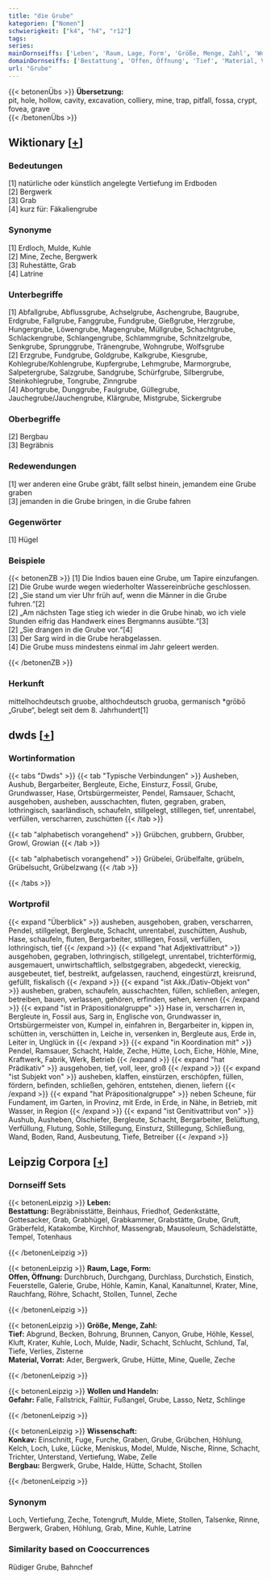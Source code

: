 ```yaml
---
title: "die Grube"
kategorien: ["Nomen"]
schwierigkeit: ["k4", "h4", "r12"]
tags:
series:
mainDornseiffs: ['Leben', 'Raum, Lage, Form', 'Größe, Menge, Zahl', 'Wollen und Handeln', 'Wissenschaft']
domainDornseiffs: ['Bestattung', 'Offen, Öffnung', 'Tief', 'Material, Vorrat', 'Gefahr', 'Konkav', 'Bergbau']
url: "Grube"
---
```


{{< betonenÜbs >}}
**Übersetzung:**  
pit, hole, hollow, cavity, excavation, colliery, mine, trap, pitfall, fossa, crypt, fovea, grave  
{{< /betonenÜbs >}}

## Wiktionary [[+](https://de.wiktionary.org/wiki/Grube)]

### Bedeutungen
[1] natürliche oder künstlich angelegte Vertiefung im Erdboden  
[2] Bergwerk  
[3] Grab  
[4] kurz für: Fäkaliengrube  

### Synonyme
[1] Erdloch, Mulde, Kuhle  
[2] Mine, Zeche, Bergwerk  
[3] Ruhestätte, Grab  
[4] Latrine  

### Unterbegriffe
[1] Abfallgrube, Abflussgrube, Achselgrube, Aschengrube, Baugrube, Erdgrube, Fallgrube, Fanggrube, Fundgrube, Gießgrube, Herzgrube, Hungergrube, Löwengrube, Magengrube, Müllgrube, Schachtgrube, Schlackengrube, Schlangengrube, Schlammgrube, Schnitzelgrube, Senkgrube, Sprunggrube, Tränengrube, Wohngrube, Wolfsgrube  
[2] Erzgrube, Fundgrube, Goldgrube, Kalkgrube, Kiesgrube, Kohlegrube/Kohlengrube, Kupfergrube, Lehmgrube, Marmorgrube, Salpetergrube, Salzgrube, Sandgrube, Schürfgrube, Silbergrube, Steinkohlegrube, Tongrube, Zinngrube  
[4] Abortgrube, Dunggrube, Faulgrube, Güllegrube, Jauchegrube/Jauchengrube, Klärgrube, Mistgrube, Sickergrube  

### Oberbegriffe
[2] Bergbau  
[3] Begräbnis  

### Redewendungen
[1] wer anderen eine Grube gräbt, fällt selbst hinein, jemandem eine Grube graben  
[3] jemanden in die Grube bringen, in die Grube fahren  

### Gegenwörter
[1] Hügel  

### Beispiele
{{< betonenZB >}}
[1] Die Indios bauen eine Grube, um Tapire einzufangen.  
[2] Die Grube wurde wegen wiederholter Wassereinbrüche geschlossen.  
[2] „Sie stand um vier Uhr früh auf, wenn die Männer in die Grube fuhren.“[2]  
[2] „Am nächsten Tage stieg ich wieder in die Grube hinab, wo ich viele Stunden eifrig das Handwerk eines Bergmanns ausübte.“[3]  
[2] „Sie drangen in die Grube vor.“[4]  
[3] Der Sarg wird in die Grube herabgelassen.  
[4] Die Grube muss mindestens einmal im Jahr geleert werden.  

{{< /betonenZB >}}
### Herkunft
mittelhochdeutsch gruobe, althochdeutsch gruoba, germanisch *grōbō „Grube“, belegt seit dem 8. Jahrhundert[1]  



## dwds [[+](https://www.dwds.de/wb/Grube)]

### Wortinformation
{{< tabs "Dwds" >}}
{{< tab "Typische Verbindungen" >}}
Ausheben, Aushub, Bergarbeiter, Bergleute, Eiche, Einsturz, Fossil, Grube, Grundwasser, Hase, Ortsbürgermeister, Pendel, Ramsauer, Schacht, ausgehoben, ausheben, ausschachten, fluten, gegraben, graben, lothringisch, saarländisch, schaufeln, stillgelegt, stilllegen, tief, unrentabel, verfüllen, verscharren, zuschütten
{{< /tab >}}

{{< tab "alphabetisch vorangehend" >}}
Grübchen, grubbern, Grubber, Growl, Growian
{{< /tab >}}

{{< tab "alphabetisch vorangehend" >}}
Grübelei, Grübelfalte, grübeln, Grübelsucht, Grübelzwang
{{< /tab >}}

{{< /tabs >}}

### Wortprofil
{{< expand "Überblick" >}} ausheben, ausgehoben, graben, verscharren, Pendel, stillgelegt, Bergleute, Schacht, unrentabel, zuschütten, Aushub, Hase, schaufeln, fluten, Bergarbeiter, stilllegen, Fossil, verfüllen, lothringisch, tief {{< /expand >}}
{{< expand "hat Adjektivattribut" >}} ausgehoben, gegraben, lothringisch, stillgelegt, unrentabel, trichterförmig, ausgemauert, unwirtschaftlich, selbstgegraben, abgedeckt, viereckig, ausgebeutet, tief, bestreikt, aufgelassen, rauchend, eingestürzt, kreisrund, gefüllt, fiskalisch {{< /expand >}}
{{< expand "ist Akk./Dativ-Objekt von" >}} ausheben, graben, schaufeln, ausschachten, füllen, schließen, anlegen, betreiben, bauen, verlassen, gehören, erfinden, sehen, kennen {{< /expand >}}
{{< expand "ist in Präpositionalgruppe" >}} Hase in, verscharren in, Bergleute in, Fossil aus, Sarg in, Englische von, Grundwasser in, Ortsbürgermeister von, Kumpel in, einfahren in, Bergarbeiter in, kippen in, schütten in, verschütten in, Leiche in, versenken in, Bergleute aus, Erde in, Leiter in, Unglück in {{< /expand >}}
{{< expand "in Koordination mit" >}} Pendel, Ramsauer, Schacht, Halde, Zeche, Hütte, Loch, Eiche, Höhle, Mine, Kraftwerk, Fabrik, Werk, Betrieb {{< /expand >}}
{{< expand "hat Prädikativ" >}} ausgehoben, tief, voll, leer, groß {{< /expand >}}
{{< expand "ist Subjekt von" >}} ausheben, klaffen, einstürzen, erschöpfen, füllen, fördern, befinden, schließen, gehören, entstehen, dienen, liefern {{< /expand >}}
{{< expand "hat Präpositionalgruppe" >}} neben Scheune, für Fundament, im Garten, in Provinz, mit Erde, in Erde, in Nähe, in Betrieb, mit Wasser, in Region {{< /expand >}}
{{< expand "ist Genitivattribut von" >}} Aushub, Ausheben, Ölschiefer, Bergleute, Schacht, Bergarbeiter, Belüftung, Verfüllung, Flutung, Sohle, Stillegung, Einsturz, Stilllegung, Schließung, Wand, Boden, Rand, Ausbeutung, Tiefe, Betreiber {{< /expand >}}

## Leipzig Corpora [[+](https://corpora.uni-leipzig.de/en/res?word=Grube&corpusId=deu_newscrawl-public_2018)]

### Dornseiff Sets
{{< betonenLeipzig >}}
**Leben:**  
**Bestattung:** Begräbnisstätte, Beinhaus, Friedhof, Gedenkstätte, Gottesacker, Grab, Grabhügel, Grabkammer, Grabstätte, Grube, Gruft, Gräberfeld, Katakombe, Kirchhof, Massengrab, Mausoleum, Schädelstätte, Tempel, Totenhaus  

{{< /betonenLeipzig >}}


{{< betonenLeipzig >}}
**Raum, Lage, Form:**  
**Offen, Öffnung:** Durchbruch, Durchgang, Durchlass, Durchstich, Einstich, Feuerstelle, Galerie, Grube, Höhle, Kamin, Kanal, Kanaltunnel, Krater, Mine, Rauchfang, Röhre, Schacht, Stollen, Tunnel, Zeche  

{{< /betonenLeipzig >}}


{{< betonenLeipzig >}}
**Größe, Menge, Zahl:**  
**Tief:** Abgrund, Becken, Bohrung, Brunnen, Canyon, Grube, Höhle, Kessel, Kluft, Krater, Kuhle, Loch, Mulde, Nadir, Schacht, Schlucht, Schlund, Tal, Tiefe, Verlies, Zisterne  
**Material, Vorrat:** Ader, Bergwerk, Grube, Hütte, Mine, Quelle, Zeche  

{{< /betonenLeipzig >}}


{{< betonenLeipzig >}}
**Wollen und Handeln:**  
**Gefahr:** Falle, Fallstrick, Falltür, Fußangel, Grube, Lasso, Netz, Schlinge  

{{< /betonenLeipzig >}}


{{< betonenLeipzig >}}
**Wissenschaft:**  
**Konkav:** Einschnitt, Fuge, Furche, Graben, Grube, Grübchen, Höhlung, Kelch, Loch, Luke, Lücke, Meniskus, Model, Mulde, Nische, Rinne, Schacht, Trichter, Unterstand, Vertiefung, Wabe, Zelle  
**Bergbau:** Bergwerk, Grube, Halde, Hütte, Schacht, Stollen  

{{< /betonenLeipzig >}}

### Synonym
Loch, Vertiefung, Zeche, Totengruft, Mulde, Miete, Stollen, Talsenke, Rinne, Bergwerk, Graben, Höhlung, Grab, Mine, Kuhle, Latrine


### Similarity based on Cooccurrences
Rüdiger Grube, Bahnchef

